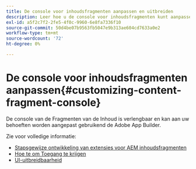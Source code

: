 ```yaml
---
title: De console voor inhoudsfragmenten aanpassen en uitbreiden
description: Leer hoe u de console voor inhoudsfragmenten kunt aanpassen
exl-id: a5f2c7f2-2fe5-4f0c-9960-6e8fa7336f10
source-git-commit: 50d4be07b9563fb5047e9b313ae604cd7633a0e2
workflow-type: tm+mt
source-wordcount: '72'
ht-degree: 0%

---
```


# De console voor inhoudsfragmenten aanpassen{#customizing-content-fragment-console}

De console van de Fragmenten van de Inhoud is verlengbaar en kan aan uw behoeften worden aangepast gebruikend de Adobe App Builder.

Zie voor volledige informatie:

* [Stapsgewijze ontwikkeling van extensies voor AEM inhoudsfragmenten](https://developer.adobe.com/uix/docs/services/aem-cf-console-admin/extension-development/)
* [Hoe te om Toegang te krijgen](https://developer.adobe.com/uix/docs/overview/get-access/)
* [UI-uitbreidbaarheid](https://developer.adobe.com/uix/docs/)
